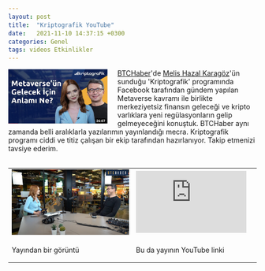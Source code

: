 ```yaml
---
layout: post
title:  "Kriptografik YouTube"
date:   2021-11-10 14:37:15 +0300
categories: Genel
tags: videos Etkinlikler
---
```


<img align="left" src="/assets/kriptografik-20211110-poster-800.jpg" style="width:40%; padding-right:20px"> [BTCHaber](https://www.btchaber.com/)'de [Melis Hazal Karagöz](https://twitter.com/melishazalkrgz)'ün sunduğu 'Kriptografik' programında Facebook tarafından gündem yapılan Metaverse kavramı ile birlikte merkeziyetsiz finansın geleceği ve kripto varlıklara yeni regülasyonların gelip gelmeyeceğini konuştuk. BTCHaber aynı zamanda belli aralıklarla yazılarımın yayınlandığı mecra. Kriptografik programı ciddi ve titiz çalışan bir ekip tarafından hazırlanıyor. Takip etmenizi tavsiye ederim.  
&nbsp;

<table><tr><td style="width:50%">
<img src="/assets/kriptografik-20211110_ss_800.jpg">
</td>
<td style="width:50%">
<iframe width="224" height="126" src="https://www.youtube.com/embed/SS_GhoisFW0" frameborder="0" allowfullscreen></iframe></td></tr>
<tr><td style="width:50%; vertical-align:top">
<p>
Yayından bir görüntü 
</p></td>
<td style="width:50%; vertical-align:top">
<p>Bu da yayının YouTube linki</p>
</td></tr> 
</table>

